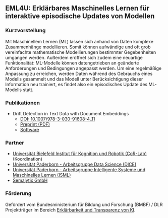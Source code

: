 ## EML4U: Erklärbares Maschinelles Lernen für interaktive episodische Updates von Modellen

### Kurzvorstellung

Mit Maschinellem Lernen (ML) lassen sich anhand von Daten komplexe Zusammenhänge modellieren. Somit können aufwändige und oft grob vereinfachte mathematische Modellierungen bestimmter Gegebenheiten umgangen werden. Außerdem eröffnet sich zudem eine neuartige Funktionalität: ML-Modelle können datengetrieben an geänderte Anforderungen und Bedingungen angepasst werden. Um eine regelmäßige Anpassung zu erreichen, werden Daten während des Gebrauchs eines Modells gesammelt und das Modell unter Berücksichtigung dieser Information neu trainiert, es findet also ein episodisches Update des ML-Modells statt.

### Publikationen

- Drift Detection in Text Data with Document Embeddings
    - [DOI: 10.1007/978-3-030-91608-4_11](https://doi.org/10.1007/978-3-030-91608-4_11)
    - [Preprint (PDF)](https://papers.dice-research.org/2021/IDEAL2021_DriftDetectionEmbeddings/Drift-Detection-in-Text-Data-with-Document-Embeddings-public.pdf)
    - [Software](https://github.com/EML4U/Drift-detector-comparison)

### Partner

- [Universität Bielefeld Institut für Kognition und Robotik (CoR-Lab)](https://www.uni-bielefeld.de/) (Koordination)
- [Universität Paderborn - Arbeitsgruppe Data Science (DICE)](https://dice-research.org/EML4U)
- [Universität Paderborn - Arbeitsgruppe Intelligente Systeme und Maschinelles Lernen (ISML)](https://en.cs.uni-paderborn.de/is)
- [Semalytix GmbH](https://www.semalytix.com/)

### Förderung

Gefördert vom Bundesministerium für Bildung und Forschung (BMBF) / DLR Projektträger im Bereich [Erklärbarkeit und Transparenz von KI](https://www.softwaresysteme.pt-dlr.de/de/ki-erkl-rbarkeit-und-transparenz.php).
